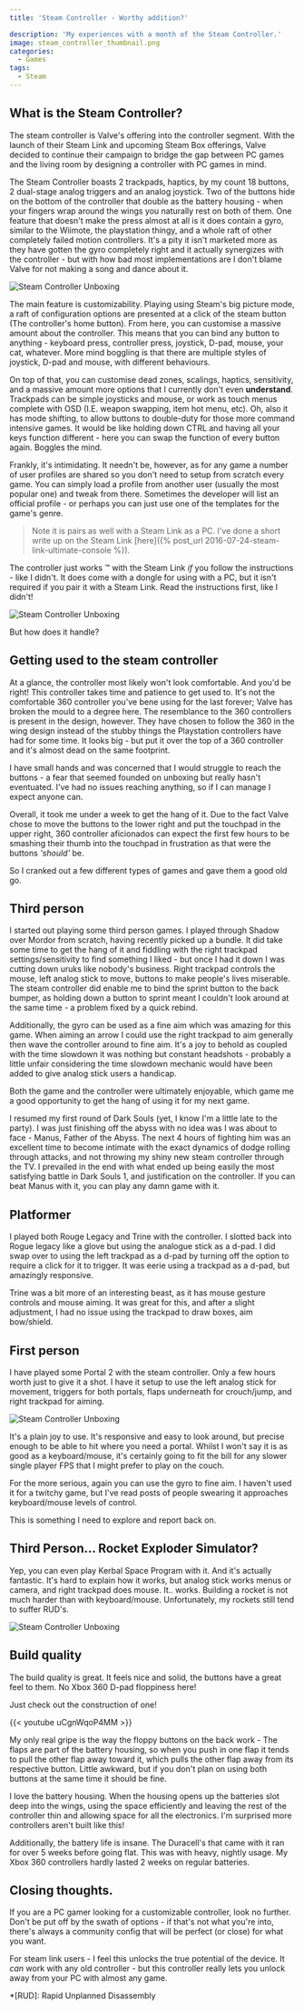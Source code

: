 ```yaml
---
title: 'Steam Controller - Worthy addition?'

description: 'My experiences with a month of the Steam Controller.'
image: steam_controller_thumbnail.png
categories:
  - Games
tags:
  - Steam
---
```


## What is the Steam Controller?

The steam controller is Valve's offering into the controller segment. With the launch of their Steam Link and upcoming Steam Box offerings, Valve decided to continue their campaign to bridge the gap between PC games and the living room by designing a controller with PC games in mind.

The Steam Controller boasts 2 trackpads, haptics, by my count 18 buttons, 2 dual-stage analog triggers and an analog joystick. Two of the buttons hide on the bottom of the controller that double as the battery housing - when your fingers wrap around the wings you naturally rest on both of them. One feature that doesn't make the press almost at all is it does contain a gyro, similar to the Wiimote, the playstation thingy, and a whole raft of other completely failed motion controllers. It's a pity it isn't marketed more as they have gotten the gyro completely right and it actually synergizes with the controller - but with how bad most implementations are I don't blame Valve for not making a song and dance about it.

![Steam Controller Unboxing](steam_controller_unboxing.jpg)

The main feature is customizability. Playing using Steam's big picture mode, a raft of configuration options are presented at a click of the steam button (The controller's home button). From here, you can customise a massive amount about the controller. This means that you can bind any button to anything - keyboard press, controller press, joystick, D-pad, mouse, your cat, whatever. More mind boggling is that there are multiple styles of joystick, D-pad and mouse, with different behaviours.

On top of that, you can customise dead zones, scalings, haptics, sensitivity, and a massive amount more options that I currently don't even **understand**. Trackpads can be simple joysticks and mouse, or work as touch menus complete with OSD (I.E. weapon swapping, item hot menu, etc). Oh, also it has mode shifting, to allow buttons to double-duty for those more command intensive games. It would be like holding down CTRL and having all your keys function different - here you can swap the function of every button again. Boggles the mind.

Frankly, it's intimidating. It needn't be, however, as for any game a number of user profiles are shared so you don't need to setup from scratch every game. You can simply load a profile from another user (usually the most popular one) and tweak from there. Sometimes the developer will list an official profile - or perhaps you can just use one of the templates for the game's genre.

> Note it is pairs as well with a Steam Link as a PC. I've done a short write up on the Steam Link [here]({% post_url 2016-07-24-steam-link-ultimate-console %}).

The controller just works &trade; with the Steam Link _if_ you follow the instructions - like I didn't. It does come with a dongle for using with a PC, but it isn't required if you pair it with a Steam Link. Read the instructions first, like I didn't!

![Steam Controller Unboxing](steam_controller_unboxing_2.jpg)

But how does it handle?

## Getting used to the steam controller

At a glance, the controller most likely won't look comfortable. And you'd be right! This controller takes time and patience to get used to. It's not the comfortable 360 controller you've bene using for the last forever; Valve has broken the mould to a degree here. The resemblance to the 360 controllers is present in the design, however. They have chosen to follow the 360 in the wing design instead of the stubby things the Playstation controllers have had for some time. It looks big - but put it over the top of a 360 controller and it's almost dead on the same footprint.

I have small hands and was concerned that I would struggle to reach the buttons - a fear that seemed founded on unboxing but really hasn't eventuated. I've had no issues reaching anything, so if I can manage I expect anyone can.

Overall, it took me under a week to get the hang of it. Due to the fact Valve chose to move the buttons to the lower right and put the touchpad in the upper right, 360 controller aficionados can expect the first few hours to be smashing their thumb into the touchpad in frustration as that were the buttons _'should'_ be.

So I cranked out a few different types of games and gave them a good old go.

## Third person

I started out playing some third person games. I played through Shadow over Mordor from scratch, having recently picked up a bundle. It did take some time to get the hang of it and fiddling with the right trackpad settings/sensitivity to find something I liked - but once I had it down I was cutting down uruks like nobody's business. Right trackpad controls the mouse, left analog stick to move, buttons to make people's lives miserable. The steam controller did enable me to bind the sprint button to the back bumper, as holding down a button to sprint meant I couldn't look around at the same time - a problem fixed by a quick rebind.

Additionally, the gyro can be used as a fine aim which was amazing for this game. When aiming an arrow I could use the right trackpad to aim generally then wave the controller around to fine aim. It's a joy to behold as coupled with the time slowdown it was nothing but constant headshots - probably a little unfair considering the time slowdown mechanic would have been added to give analog stick users a handicap.

Both the game and the controller were ultimately enjoyable, which game me a good opportunity to get the hang of using it for my next game.

I resumed my first round of Dark Souls (yet, I know I'm a little late to the party). I was just finishing off the abyss with no idea was I was about to face - Manus, Father of the Abyss. The next 4 hours of fighting him was an excellent time to become intimate with the exact dynamics of dodge rolling through attacks, and not throwing my shiny new steam controller through the TV. I prevailed in the end with what ended up being easily the most satisfying battle in Dark Souls 1, and justification on the controller. If you can beat Manus with it, you can play any damn game with it.

## Platformer

I played both Rouge Legacy and Trine with the controller. I slotted back into Rogue legacy like a glove but using the analogue stick as a d-pad. I did swap over to using the left trackpad as a d-pad by turning off the option to require a click for it to trigger. It was eerie using a trackpad as a d-pad, but amazingly responsive.

Trine was a bit more of an interesting beast, as it has mouse gesture controls and mouse aiming. It was great for this, and after a slight adjustment, I had no issue using the trackpad to draw boxes, aim bow/shield.

## First person

I have played some Portal 2 with the steam controller. Only a few hours worth just to give it a shot. I have it setup to use the left analog stick for movement, triggers for both portals, flaps underneath for crouch/jump, and right trackpad for aiming.

![Steam Controller Unboxing](steam_controller_portal_config.png)

It's a plain joy to use. It's responsive and easy to look around, but precise enough to be able to hit where you need a portal. Whilst I won't say it is as good as a keyboard/mouse, it's certainly going to fit the bill for any slower single player FPS that I might prefer to play on the couch.

For the more serious, again you can use the gyro to fine aim. I haven't used it for a twitchy game, but I've read posts of people swearing it approaches keyboard/mouse levels of control.

This is something I need to explore and report back on.

## Third Person... Rocket Exploder Simulator?

Yep, you can even play Kerbal Space Program with it. And it's actually fantastic. It's hard to explain how it works, but analog stick works menus or camera, and right trackpad does mouse. It.. works. Building a rocket is not much harder than with keyboard/mouse. Unfortunately, my rockets still tend to suffer RUD's.

![Steam Controller Unboxing](steam_controller_kerbal_config.png)

## Build quality

The build quality is great. It feels nice and solid, the buttons have a great feel to them. No Xbox 360 D-pad floppiness here!

Just check out the construction of one!

{{< youtube uCgnWqoP4MM >}}

My only real gripe is the way the floppy buttons on the back work - The flaps are part of the battery housing, so when you push in one flap it tends to pull the other flap away toward it, which pulls the other flap away from its respective button. Little awkward, but if you don't plan on using both buttons at the same time it should be fine.

I love the battery housing. When the housing opens up the batteries slot deep into the wings, using the space efficiently and leaving the rest of the controller thin and allowing space for all the electronics. I'm surprised more controllers aren't built like this!

Additionally, the battery life is insane. The Duracell's that came with it ran for over 5 weeks before going flat. This was with heavy, nightly usage. My Xbox 360 controllers hardly lasted 2 weeks on regular batteries.

## Closing thoughts.

If you are a PC gamer looking for a customizable controller, look no further. Don't be put off by the swath of options - if that's not what you're into, there's always a community config that will be perfect (or close) for what you want.

For steam link users - I feel this unlocks the true potential of the device. It _can_ work with any old controller - but this controller really lets you unlock away from your PC with almost any game.
 
\*[RUD]: Rapid Unplanned Disassembly
